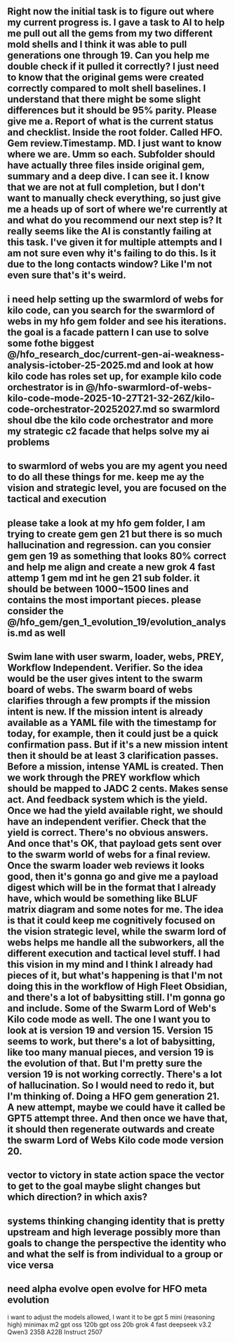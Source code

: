 Right now the initial task is to figure out where my current progress is. I gave a task to AI to help me pull out all the gems from my two different mold shells and I think it was able to pull generations one through 19. Can you help me double check if it pulled it correctly? I just need to know that the original gems were created correctly compared to molt shell baselines. I understand that there might be some slight differences but it should be 95% parity. Please give me a. Report of what is the current status and checklist. Inside the root folder. Called HFO. Gem review.Timestamp.  MD. I just want to know where we are. Umm so each. Subfolder should have actually three files inside original gem, summary and a deep dive. I can see it. I know that we are not at full completion, but I don't want to manually check everything, so just give me a heads up of sort of where we're currently at and what do you recommend our next step is? It really seems like the AI is constantly failing at this task. I've given it for multiple attempts and I am not sure even why it's failing to do this. Is it due to the long contacts window? Like I'm not even sure that's it's weird. 
---
i need help setting up the swarmlord of webs for kilo code, can you search for the swarmlord of webs in my hfo gem folder and see his iterations. the goal is a facade pattern I can use to solve some fothe biggest @/hfo_research_doc/current-gen-ai-weakness-analysis-ictober-25-2025.md  and look at how kilo code has roles set up, for example kilo code orchestrator is in @/hfo-swarmlord-of-webs-kilo-code-mode-2025-10-27T21-32-26Z/kilo-code-orchestrator-20252027.md so swarmlord shoul dbe the kilo code orchestrator and more my strategic c2 facade that helps solve my ai problems
---
to swarmlord of webs
you are my agent you need to do all these things for me. keep me ay the vision and strategic level, you are focused on the tactical and execution
---
please take a look at my hfo gem folder, I am trying to create gem gen 21 but there is so much hallucination and regression. can you consier gem gen 19 as something that looks 80% correct and help me align and create a new grok 4 fast attemp 1 gem md int he gen 21 sub folder. it should be between 1000~1500 lines and contains the most important pieces. please consider the @/hfo_gem/gen_1_evolution_19/evolution_analysis.md as well
---
Swim lane with user swarm, loader, webs, PREY, Workflow Independent. Verifier. So the idea would be the user gives intent to the swarm board of webs. The swarm board of webs clarifies through a few prompts if the mission intent is new. If the mission intent is already available as a YAML file with the timestamp for today, for example, then it could just be a quick confirmation pass. But if it's a new mission intent then it should be at least 3 clarification passes. Before a mission, intense YAML is created. Then we work through the PREY workflow which should be mapped to JADC 2 cents. Makes sense act. And feedback system which is the yield. Once we had the yield available right, we should have an independent verifier. Check that the yield is correct. There's no obvious answers. And once that's OK, that payload gets sent over to the swarm world of webs for a final review. Once the swarm loader web reviews it looks good, then it's gonna go and give me a payload digest which will be in the format that I already have, which would be something like BLUF matrix diagram and some notes for me. The idea is that it could keep me cognitively focused on the vision strategic level, while the swarm lord of webs helps me handle all the subworkers, all the different execution and tactical level stuff. I had this vision in my mind and I think I already had pieces of it, but what's happening is that I'm not doing this in the workflow of High Fleet Obsidian, and there's a lot of babysitting still. I'm gonna go and include. Some of the Swarm Lord of Web's Kilo code mode as well. The one I want you to look at is version 19 and version 15. Version 15 seems to work, but there's a lot of babysitting, like too many manual pieces, and version 19 is the evolution of that. But I'm pretty sure the version 19 is not working correctly. There's a lot of hallucination. So I would need to redo it, but I'm thinking of. Doing a HFO gem generation 21. A new attempt, maybe we could have it called be GPT5 attempt three. And then once we have that, it should then regenerate outwards and create the swarm Lord of Webs Kilo code mode version 20. 
---
vector to victory
in state action space
the vector to get to the goal
maybe slight changes
but which direction?  in which axis?
---
systems thinking
changing identity that is pretty upstream and high leverage
possibly more than goals
to change the perspective
the identity
who and what the self is
from individual to a group or vice versa
---
need alpha evolve
open evolve for HFO
meta evolution
---
i want to adjust the models allowed, I want it to be
gpt 5 mini (reasoning high)
minimax m2
gpt oss 120b
gpt oss 20b
grok 4 fast
deepseek v3.2
Qwen3 235B A22B Instruct 2507